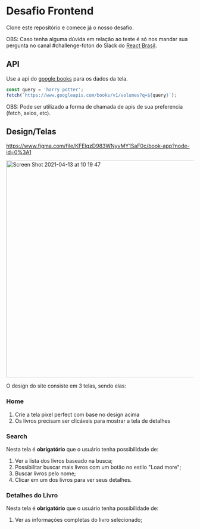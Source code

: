 # Desafio Frontend

Clone este repositório e comece já o nosso desafio.

OBS: Caso tenha alguma dúvida em relação ao teste é só nos mandar sua pergunta no canal #challenge-foton do Slack do [React Brasil](https://react-brasil-slack.herokuapp.com/).

## API

Use a api do [google books](https://developers.google.com/books/docs/v1/using) para os dados da tela.

```js
const query = 'harry potter';
fetch(`https://www.googleapis.com/books/v1/volumes?q=${query}`);
```

OBS: Pode ser utilizado a forma de chamada de apis de sua preferencia (fetch, axios, etc).

## Design/Telas
https://www.figma.com/file/KFElqzD983WNyvMY1SaF0c/book-app?node-id=0%3A1

<img width="581" alt="Screen Shot 2021-04-13 at 10 19 47" src="https://user-images.githubusercontent.com/13947203/114559257-eb55ad00-9c41-11eb-9617-4e7627cc373e.png">


O design do site consiste em 3 telas, sendo elas:

### Home

1. Crie a tela pixel perfect com base no design acima
2. Os livros precisam ser clicáveis para mostrar a tela de detalhes

### Search

Nesta tela é **obrigatório** que o usuário tenha possibilidade de:

1. Ver a lista dos livros baseado na busca;
2. Possibilitar buscar mais livros com um botão no estilo "Load more";
3. Buscar livros pelo nome;
4. Clicar em um dos livros para ver seus detalhes.

### Detalhes do Livro

Nesta tela é **obrigatório** que o usuário tenha possibilidade de:

1. Ver as informações completas do livro selecionado;
